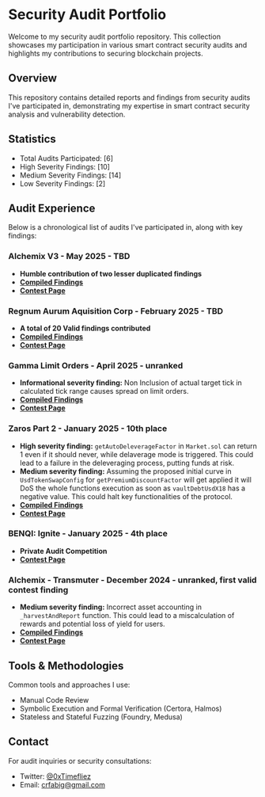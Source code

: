 # Security Audit Portfolio

Welcome to my security audit portfolio repository. This collection showcases my participation in various smart contract security audits and highlights my contributions to securing blockchain projects.


## Overview

This repository contains detailed reports and findings from security audits I've participated in, demonstrating my expertise in smart contract security analysis and vulnerability detection.

## Statistics

- Total Audits Participated: [6]
- High Severity Findings: [10]
- Medium Severity Findings: [14]
- Low Severity Findings: [2]

## Audit Experience

Below is a chronological list of audits I've participated in, along with key findings:

### Alchemix V3 - May 2025 - TBD

- **Humble contribution of two lesser duplicated findings**
- **[Compiled Findings](./Alchemix-v3/Alchemix.md)**
- **[Contest Page](https://cantina.xyz/competitions/e68909e6-3491-4a94-a707-ecf0c89cf72a)**

### Regnum Aurum Aquisition Corp - February 2025 - TBD

- **A total of 20 Valid findings contributed**
- **[Compiled Findings](./RAAC/Raac-Core.md)**
- **[Contest Page](https://codehawks.cyfrin.io/c/2025-02-raac)**

### Gamma Limit Orders - April 2025 - unranked

- **Informational severity finding:** Non Inclusion of actual target tick in calculated tick range causes spread on limit orders.
- **[Compiled Findings](./Gamma-Limit-Orders/Gamma-Limit-Orders.md)**
- **[Contest Page](https://cantina.xyz/competitions/aaf79192-6ea7-4b1e-aed7-3d23212dd0f1)**

### Zaros Part 2 - January 2025 - 10th place

- **High severity finding:** `getAutoDeleverageFactor` in `Market.sol` can return 1 even if it should never, while delaverage mode is triggered. This could lead to a failure in the deleveraging process, putting funds at risk.
- **Medium severity finding:** Assuming the proposed initial curve in `UsdTokenSwapConfig` for `getPremiumDiscountFactor` will get applied it will DoS the whole functions execution as soon as `vaultDebtUsdX18` has a negative value. This could halt key functionalities of the protocol.
- **[Compiled Findings](./Zaros/Zaros-Part-2.md)**
- **[Contest Page](https://codehawks.cyfrin.io/c/2025-01-zaros-part-2/results)**

### BENQI: Ignite - January 2025 - 4th place

- **Private Audit Competition**
- **[Contest Page](https://codehawks.cyfrin.io/c/2025-01-benqi/results)**

### Alchemix - Transmuter - December 2024 - unranked, first valid contest finding

- **Medium severity finding:** Incorrect asset accounting in `_harvestAndReport` function. This could lead to a miscalculation of rewards and potential loss of yield for users.
- **[Compiled Findings](./Alchemix-Transmuter/Alchemix-Transmuter.md)**
- **[Contest Page](https://codehawks.cyfrin.io/c/2024-12-alchemix/results)**

## Tools & Methodologies

Common tools and approaches I use:
- Manual Code Review
- Symbolic Execution and Formal Verification (Certora, Halmos)
- Stateless and Stateful Fuzzing (Foundry, Medusa)

## Contact

For audit inquiries or security consultations:
- Twitter: [@0xTimefliez](https://x.com/0xTimefliez)
- Email: [crfabig@gmail.com](mailto:crfabig@gmail.com)
